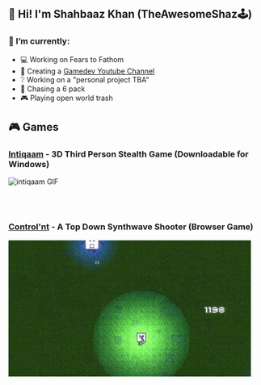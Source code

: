 ##  👋 Hi! I'm Shahbaaz Khan (TheAwesomeShaz🕹)

### 🔭 I’m currently:

- 💻  Working on Fears to Fathom
- 🎥  Creating a [Gamedev Youtube Channel](https://www.youtube.com/@TheAwesomeShaz)
- ❔   Working on a "personal project TBA"
- 💪  Chasing a 6 pack
- 🎮  Playing open world trash

<!--
**ShahbaazKhan-TheAwesomeShaz/ShahbaazKhan-TheAwesomeShaz** is a ✨ _special_ ✨ repository because its `README.md` (this file) appears on your GitHub profile.

-->

## 🎮 Games


  ### [Intiqaam](https://theawesomeshaz.itch.io/intiqaam) <b>- 3D Third Person Stealth Game (Downloadable for Windows)</b>
  <p align="left"><img src="https://user-images.githubusercontent.com/51862748/116839944-c2e22280-abf1-11eb-851d-8fcc1f29fed7.gif" alt="intiqaam GIF"></p>

<br>  <br>


### [Control'nt](https://theawesomeshaz.itch.io/control-nt) <b>- A Top Down Synthwave Shooter (Browser Game)</b>
<p align="left"><img src="https://github.com/ShahbaazKhan-TheAwesomeShaz/ShahbaazKhan-TheAwesomeShaz/blob/master/Control'nt%20GIF.gif" alt="cool GIF"></p>










